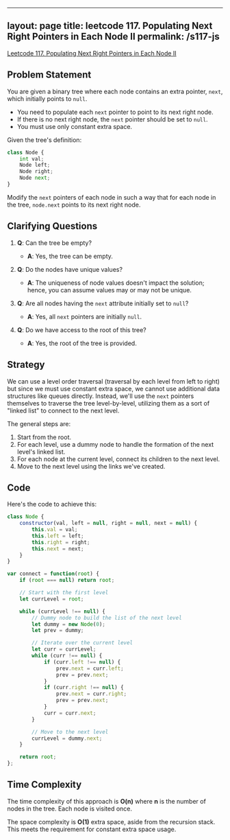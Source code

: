 
---
layout: page
title: leetcode 117. Populating Next Right Pointers in Each Node II
permalink: /s117-js
---
[Leetcode 117. Populating Next Right Pointers in Each Node II](https://algoadvance.github.io/algoadvance/l117)
## Problem Statement

You are given a binary tree where each node contains an extra pointer, `next`, which initially points to `null`. 

- You need to populate each `next` pointer to point to its next right node.
- If there is no next right node, the `next` pointer should be set to `null`.
- You must use only constant extra space.

Given the tree's definition:

```python
class Node {
    int val;
    Node left;
    Node right;
    Node next;
}
```

Modify the `next` pointers of each node in such a way that for each node in the tree, `node.next` points to its next right node.

## Clarifying Questions

1. **Q**: Can the tree be empty?
   - **A**: Yes, the tree can be empty.

2. **Q**: Do the nodes have unique values?
   - **A**: The uniqueness of node values doesn't impact the solution; hence, you can assume values may or may not be unique.

3. **Q**: Are all nodes having the `next` attribute initially set to `null`?
   - **A**: Yes, all `next` pointers are initially `null`.

4. **Q**: Do we have access to the root of this tree?
   - **A**: Yes, the root of the tree is provided.

## Strategy

We can use a level order traversal (traversal by each level from left to right) but since we must use constant extra space, we cannot use additional data structures like queues directly. Instead, we'll use the `next` pointers themselves to traverse the tree level-by-level, utilizing them as a sort of "linked list" to connect to the next level.

The general steps are:
1. Start from the root.
2. For each level, use a dummy node to handle the formation of the next level's linked list.
3. For each node at the current level, connect its children to the next level.
4. Move to the next level using the links we've created.

## Code

Here's the code to achieve this:

```javascript
class Node {
    constructor(val, left = null, right = null, next = null) {
        this.val = val;
        this.left = left;
        this.right = right;
        this.next = next;
    }
}

var connect = function(root) {
    if (root === null) return root;

    // Start with the first level
    let currLevel = root;

    while (currLevel !== null) {
        // Dummy node to build the list of the next level
        let dummy = new Node(0);
        let prev = dummy;

        // Iterate over the current level
        let curr = currLevel;
        while (curr !== null) {
            if (curr.left !== null) {
                prev.next = curr.left;
                prev = prev.next;
            }
            if (curr.right !== null) {
                prev.next = curr.right;
                prev = prev.next;
            }
            curr = curr.next;
        }

        // Move to the next level
        currLevel = dummy.next;
    }

    return root;
};
```

## Time Complexity

The time complexity of this approach is **O(n)** where **n** is the number of nodes in the tree. Each node is visited once.

The space complexity is **O(1)** extra space, aside from the recursion stack. This meets the requirement for constant extra space usage.